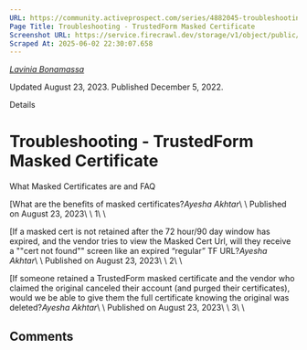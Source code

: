 ```yaml
---
URL: https://community.activeprospect.com/series/4882045-troubleshooting-trustedform-masked-certificate
Page Title: Troubleshooting - TrustedForm Masked Certificate
Screenshot URL: https://service.firecrawl.dev/storage/v1/object/public/media/screenshot-f306a5ed-8c9c-4572-9a86-e72e34970eaf.png
Scraped At: 2025-06-02 22:30:07.658
---
```



[_Lavinia Bonamassa_](https://community.activeprospect.com/memberships/7866421-lavinia-bonamassa)

Updated August 23, 2023. Published December 5, 2022.

Details

# Troubleshooting - TrustedForm Masked Certificate

What Masked Certificates are and FAQ

[What are the benefits of masked certificates?_Ayesha Akhtar_\\
\\
Published on August 23, 2023\\
\\
1\\
\\

[If a masked cert is not retained after the 72 hour/90 day window has expired, and the vendor tries to view the Masked Cert Url, will they receive a ""cert not found"" screen like an expired “regular” TF URL?_Ayesha Akhtar_\\
\\
Published on August 23, 2023\\
\\
2\\
\\

[If someone retained a TrustedForm masked certificate and the vendor who claimed the original canceled their account (and purged their certificates), would we be able to give them the full certificate knowing the original was deleted?_Ayesha Akhtar_\\
\\
Published on August 23, 2023\\
\\
3\\
\\

## Comments
